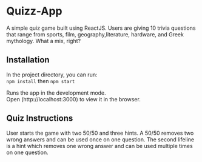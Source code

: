 # Quizz-App #

A simple quiz game built using ReactJS. Users are giving 10 trivia questions that range from sports, film,
geography,literature, hardware, and Greek mythology. What a mix, right?

## Installation ##

In the project directory, you can run: <br />
`npm install` then `npm start`

Runs the app in the development mode. <br />
Open (http://localhost:3000) to view it in the browser.

## Quiz Instructions ##

User starts the game with two 50/50 and three hints. A 50/50 removes two wrong answers and can be used once on one question. The second lifeline is a hint which removes one wrong answer and can be used multiple times on one question.

